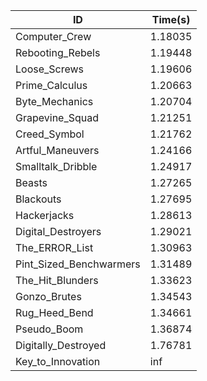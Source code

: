 |ID|Time(s)|
|-|-|
|Computer_Crew|1.18035|
|Rebooting_Rebels|1.19448|
|Loose_Screws|1.19606|
|Prime_Calculus|1.20663|
|Byte_Mechanics|1.20704|
|Grapevine_Squad|1.21251|
|Creed_Symbol|1.21762|
|Artful_Maneuvers|1.24166|
|Smalltalk_Dribble|1.24917|
|Beasts|1.27265|
|Blackouts|1.27695|
|Hackerjacks|1.28613|
|Digital_Destroyers|1.29021|
|The_ERROR_List|1.30963|
|Pint_Sized_Benchwarmers|1.31489|
|The_Hit_Blunders|1.33623|
|Gonzo_Brutes|1.34543|
|Rug_Heed_Bend|1.34661|
|Pseudo_Boom|1.36874|
|Digitally_Destroyed|1.76781|
|Key_to_Innovation|inf|
